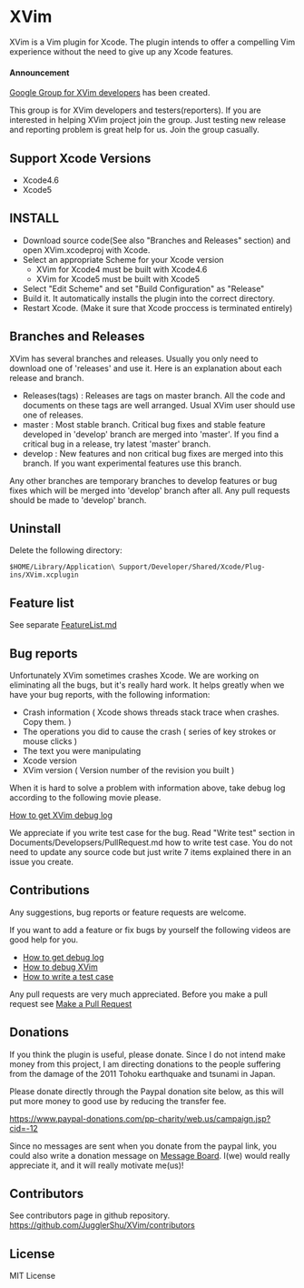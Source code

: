 # XVim
  XVim is a Vim plugin for Xcode. The plugin intends to offer a compelling Vim experience without the need to give up any Xcode features.

#### Announcement
  [Google Group for XVim developers](https://groups.google.com/d/forum/xvim-developers) has been created.
  
  This group is for XVim developers and testers(reporters).
  If you are interested in helping XVim project join the group.
  Just testing new release and reporting problem is great help for us. Join the group casually.

## Support Xcode Versions
  - Xcode4.6
  - Xcode5

## INSTALL
 - Download source code(See also "Branches and Releases" section) and open XVim.xcodeproj with Xcode.
 - Select an appropriate Scheme for your Xcode version
    - XVim for Xcode4 must be built with Xcode4.6
    - XVim for Xcode5 must be built with Xcode5
 - Select "Edit Scheme" and set "Build Configuration" as "Release"
 - Build it. It automatically installs the plugin into the correct directory.
 - Restart Xcode. (Make it sure that Xcode proccess is terminated entirely)

## Branches and Releases
 XVim has several branches and releases. Usually you only need to download one of 'releases' and use it.
 Here is an explanation about each release and branch.
 
 - Releases(tags) : Releases are tags on master branch. All the code and documents on these tags are well arranged. Usual XVim user should use one of releases.
 - master : Most stable branch. Critical bug fixes and stable feature developed in 'develop' branch are merged into 'master'. If you find a critical bug in a release, try latest 'master' branch.
 - develop : New features and non critical bug fixes are merged into this branch. If you want experimental features use this branch.

 Any other branches are temporary branches to develop features or bug fixes which will be merged into 'develop' branch after all.
 Any pull requests should be made to 'develop' branch.

## Uninstall
  Delete the following directory:

    $HOME/Library/Application\ Support/Developer/Shared/Xcode/Plug-ins/XVim.xcplugin

## Feature list
  See separate [FeatureList.md](https://github.com/JugglerShu/XVim/blob/master/Documents/Users/FeatureList.md)

## Bug reports
  Unfortunately XVim sometimes crashes Xcode. We are working on eliminating all the bugs, but it's really hard work.
  It helps greatly when we have your bug reports, with the following information:

   * Crash information ( Xcode shows threads stack trace when crashes. Copy them. )
   * The operations you did to cause the crash ( series of key strokes or mouse clicks )
   * The text you were manipulating
   * Xcode version 
   * XVim version ( Version number of the revision you built )
  
  When it is hard to solve a problem with information above, take debug log according to the following movie please.
  
  [How to get XVim debug log](http://www.youtube.com/watch?v=50Bhu8setlc&feature=youtu.be)

  We appreciate if you write test case for the bug. Read "Write test" section in Documents/Developsers/PullRequest.md how to write test case. You do not need to update any source code but just write 7 items explained there in an issue you create.
 

## Contributions
  Any suggestions, bug reports or feature requests are welcome.
  
  If you want to add a feature or fix bugs by yourself the following videos are good help for you.
 - [How to get debug log](http://www.youtube.com/watch?v=50Bhu8setlc)
 - [How to debug XVim](http://www.youtube.com/watch?v=AbC6f86VW9A)
 - [How to write a test case](http://www.youtube.com/watch?v=kn-kkRTtRcE)

  Any pull requests are very much appreciated. Before you make a pull request see [Make a Pull Request](https://github.com/JugglerShu/XVim/blob/master/Documents/Developers/PullRequest.md)

## Donations
  If you think the plugin is useful, please donate.
  Since I do not intend make money from this project, I am directing donations
  to the people suffering from the damage of the 2011 Tohoku earthquake and tsunami in Japan.

  Please donate directly through the Paypal donation site below, as
  this will put more money to good use by reducing the transfer fee.

  https://www.paypal-donations.com/pp-charity/web.us/campaign.jsp?cid=-12

  Since no messages are sent when you donate from the paypal link, you could also write a donation message on
  [Message Board]( https://github.com/JugglerShu/XVim/wiki/Donation-messages-to-XVim ).
  I(we) would really appreciate it, and it will really motivate me(us)!

## Contributors
  See contributors page in github repository.
  https://github.com/JugglerShu/XVim/contributors

## License
  MIT License

